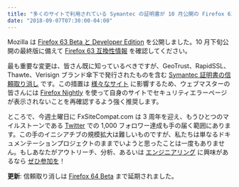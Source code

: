 ```yaml
---
title: "多くのサイトで利用されている Symantec の証明書が 10 月公開の Firefox 63 で無効化されます"
date: "2018-09-07T07:30:00-04:00"
---
```

Mozilla は [Firefox 63 Beta と Developer Edition](https://www.mozilla.org/firefox/channel/desktop/) を公開しました。10 月下旬公開の最終版に備えて [Firefox 63 互換性情報](https://www.fxsitecompat.dev/ja/releases/63/) を確認してください。

最も重要な変更は、皆さん既に知っているべきですが、GeoTrust、RapidSSL、Thawte、Verisign ブランド傘下で発行されたものを含む [Symantec 証明書の信頼取り消し](https://www.fxsitecompat.dev/ja/docs/2018/symantec-geotrust-rapidssl-thawte-verisign-certificates-will-all-be-distrusted-in-october-2018/) です。この措置は [様々なサイト](https://bugzilla.mozilla.org/show_bug.cgi?id=1484006) に影響するため、ウェブマスターの皆さんには [Firefox Nightly](https://www.mozilla.org/firefox/channel/desktop/#nightly) を使って自身のサイトでセキュリティエラーページが表示されないことを再確認するよう強く推奨します。

ところで、今週土曜日に FxSiteCompat.com は 3 周年を迎え、もうひとつのマイルストーンである [Twitter](https://twitter.com/FxSiteCompat) での 1,000 フォロワー達成も手の届く範囲にあります。この手のイニシアチブの規模拡大は難しいものですが、私たちは単なるドキュメンテーションプロジェクトのままでいようと思ったことは一度もありません。もしあなたがアウトリーチ、分析、あるいは [エンジニアリング](https://www.fxsitecompat.dev/ja/tools/) に興味があるなら [ぜひ参加を](https://www.fxsitecompat.dev/ja/contribute/)！

**更新**: 信頼取り消しは [Firefox 64 Beta](https://www.fxsitecompat.dev/ja/blog/2018/firefox-64-beta-comes-with-symantec-distrust-enabled/) まで延期されました。
